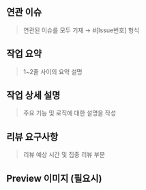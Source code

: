 ## 연관 이슈
> 연관된 이슈를 모두 기재 → #[Issue번호] 형식

## 작업 요약
> 1~2줄 사이의 요약 설명

## 작업 상세 설명
> 주요 기능 및 로직에 대한 설명을 작성

## 리뷰 요구사항
> 리뷰 예상 시간 및 집중 리뷰 부분

## Preview 이미지 (필요시)
